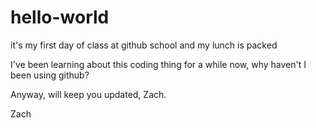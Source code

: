 # hello-world
it's my first day of class at github school and my lunch is packed

I've been learning about this coding thing for a while now, why haven't I been using github?

Anyway, will keep you updated, Zach.

Zach
